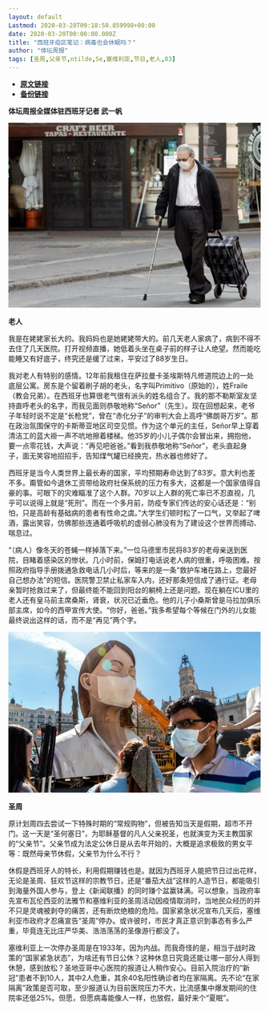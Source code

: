 ```yaml
---
layout: default
Lastmod: 2020-03-28T09:18:50.859998+00:00
date: 2020-03-20T00:00:00.000Z
title: "西班牙疫区笔记：病毒也会休眠吗？"
author: "体坛周报"
tags: [圣周,父亲节,ntilde,Se,塞维利亚,节日,老人,83]
---
```


* [**原文链接**](http://www.titan24.com/publish/app/data/2020/03/20/310291/os_news.html)
* [**备份链接**](http://archive.ph/FQaux)


**体坛周报全媒体驻西班牙记者 武一帆**

**![spain-coronavirus-1024x750.jpg.optimal.jpg](/images/post/6d4a741cd2c8385d47bda6d42708e350.jpg)**

**老人**

我是在姥姥家长大的。我妈妈也是她姥姥带大的。前几天老人家病了，病到不得不去住了几天医院。打开视频直播，她低着头坐在桌子前的样子让人绝望。然而能吃能睡又有好底子，终究还是缓了过来，平安过了88岁生日。

我对老人有特别的感情。12年前我租住在萨拉曼卡圣埃斯特凡修道院边上的一处底层公寓。房东是个留着刷子胡的老头，名字叫Primitivo（原始的），姓Fraile（教会兄弟）。在西班牙也算很老气很有派头的姓名组合了。我的那不勒斯室友坚持直呼老头的名字，而我见面则恭敬地称“Señor”（先生）。现在回想起来，老爷子年轻时说不定是“长枪党”，曾在“赤化分子”的审判大会上高呼“佛朗哥万岁”。那在政治氛围保守的卡斯蒂亚地区司空见惯。作为这个单元的主任，Señor早上穿着清洁工的蓝大褂一声不吭地擦着楼梯。他35岁的小儿子偶尔会冒出来，拥抱他，要一点零花钱，大声说：“再见吧爸爸。”看到我恭敬地称“Señor”，老头直起身子，面无笑容地招招手，告知煤气罐已经换完，热水器也修好了。

西班牙是当今人类世界上最长寿的国家，平均预期寿命达到了83岁。意大利也差不多。甭管如今退休工资带给政府社保系统的压力有多大，这都是一个国家值得自豪的事。可眼下的灾难瞄准了这个人群。70岁以上人群的死亡率已不忍直视，几乎可以说得上就是“死刑”。而在一个多月前，防疫专家们传达的安心话还是：“别怕，只是高龄有基础病的患者有性命之虞。”大学生们顿时松了一口气，又举起了啤酒，露出笑容，仿佛那些连通着呼吸机的虚弱心肺没有为了建设这个世界而搏动、喘息过。

“（病人）像冬天的苍蝇一样掉落下来。”一位马德里市民将83岁的老母亲送到医院，目睹着感染区的惨状。几小时前，保姆打电话说老人病的很重，呼吸困难。按照政府指导手册拨通急救电话几小时后，等来的是一条“救护车堵在路上，您最好自己想办法”的短信。医院警卫禁止私家车入内，还好那条短信成了通行证。老母亲暂时抢救过来了，但最终能不能回到阳台的躺椅上还是问题。现在躺在ICU里的老人还有皇马前主席桑斯，肾衰，状况已近垂危。他的儿子小桑斯曾是马拉加俱乐部主席，如今的西甲宣传大使。“你好，爸爸。”我多希望每个等候在门外的儿女能最终说出这样的话，而不是“再见”两个字。

**![GDHL4HRH4ZETNLDI2JDXXEGDMA.jpg](/images/post/c80fbeaaae2b69fec97c881a17c37a75.jpg)**

**圣周**

原计划周四去尝试一下特殊时期的“常规购物”，但被告知当天是假期，超市不开门。这一天是“圣何塞日”，为耶稣基督的凡人父亲祝圣，也就演变为天主教国家的“父亲节”。父亲节成为法定公休日是从去年开始的，大概是追求极致的男女平等：既然母亲节休假，父亲节为什么不行？

休假是西班牙人的特长，利用假期赚钱也是。就因为西班牙人能把节日过出花样，无论是圣周、狂欢节这样的宗教节日，还是“番茄大战”这样的人造节日，都能吸引到海量外国人参与，登上《新闻联播》的同时赚个盆赢钵满。可以想象，当政府率先宣布瓦伦西亚的法雅节和塞维利亚的圣周活动因疫情取消时，当地民众经历的并不只是灵魂被剥夺的痛苦，还有断炊绝粮的危险。国家紧急状况宣布几天后，塞维利亚市政府才忍痛宣告“圣周”停办。或许彼时，市民才真正意识到事态有多么严重，毕竟连无比庄严华美、浩浩荡荡的圣像游行都没了。

塞维利亚上一次停办圣周是在1933年，因为内战。而我奇怪的是，相当于战时政策的“国家紧急状态”，为啥还有节日公休？这种休息日究竟还能让哪一部分人得到休憩，感到放松？圣地亚哥中心医院的报道让人稍作安心。目前入院治疗的“新冠”患者不到10人，其中2人危重，其余40名阳性确诊者均在家隔离。先不论“在家隔离”政策是否可取，至少报道认为目前医院压力不大，比流感集中爆发期间的住院率还低25%。但愿，但愿病毒能像人一样，也放假，最好来个“夏眠”。

